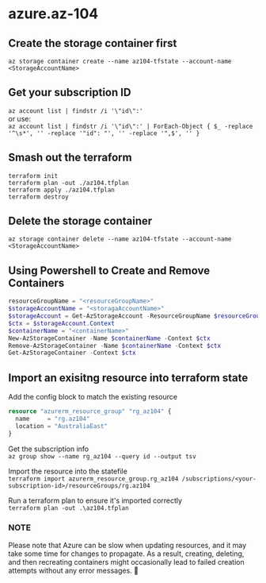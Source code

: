 # azure.az-104

## Create the storage container first

`az storage container create --name az104-tfstate --account-name <StorageAccountName>`  

## Get your subscription ID

`az account list | findstr /i '\"id\":'`  
or use:  
`az account list | findstr /i '\"id\":' | ForEach-Object { $_ -replace '^\s*', '' -replace '"id": "', '' -replace '",$', '' }`  

## Smash out the terraform

`terraform init`  
`terraform plan -out ./az104.tfplan`  
`terraform apply ./az104.tfplan`  
`terraform destroy`  

## Delete the storage container

`az storage container delete --name az104-tfstate --account-name <StorageAccountName>`  

## Using Powershell to Create and Remove Containers

```powershell
resourceGroupName = "<resourceGroupName>"                                                                           
$storageAccountName = "<storagaAccountName>"
$storageAccount = Get-AzStorageAccount -ResourceGroupName $resourceGroupName -Name $storageAccountName
$ctx = $storageAccount.Context
$containerName = "<containerName>"
New-AzStorageContainer -Name $containerName -Context $ctx
Remove-AzStorageContainer -Name $containerName -Context $ctx
Get-AzStorageContainer -Context $ctx
```

## Import an exisitng resource into terraform state

Add the config block to match the existing resource  

```terraform
resource "azurerm_resource_group" "rg_az104" {
  name     = "rg.az104"
  location = "AustraliaEast"
}
```  

Get the subscription info  
`az group show --name rg_az104 --query id --output tsv`  

Import the resource into the statefile  
`terraform import azurerm_resource_group.rg_az104 /subscriptions/<your-subscription-id>/resourceGroups/rg.az104`  

Run a terraform plan to ensure it's imported correctly  
`terraform plan -out .\az104.tfplan`

### NOTE

Please note that Azure can be slow when updating resources, and it may take some time for changes to propagate. As a  result, creating, deleting, and then recreating containers might occasionally lead to failed creation attempts without  any error messages. 🤦
